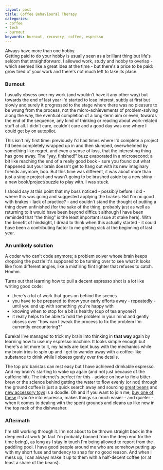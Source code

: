 ```yaml
---
layout: post
title: Coffee Behavioural Therapy
categories: 
- coffee
- tech
- burnout
keywords: burnout, recovery, coffee, espresso
---
```


<div markdown="1" class="intro">
Always have more than one hobby.
<br />
Getting paid to do your hobby is usually seen as a brilliant thing but life's seldom that straightforward. I allowed work, study and hobby to overlap - which seemed like a great idea at the time - but there's a price to be paid: grow tired of your work and there's not much left to take its place.
</div>

### Burnout

I usually obsess over my work (and wouldn't have it any other way) but towards the end of last year I'd started to lose interest, subtly at first but slowly and surely it progressed to the stage where there was no pleasure to be wrung from the process, not the micro-achievements of problem-solving along the way, the eventual completion of a long-term aim or even, towards the end of the sequence, any kind of thinking or reading about work-related stuff at all. I didn't care, couldn't care and a good day was one where I could get by on autopilot.

This isn't my first time: previously I'd had times where I'd complete a project I'd been completely wrapped up in and then slumped, overwhelmed by something like regret, and even a sense of loss, that the interesting thing has gone away. The "yay, finished!" buzz evaporated in a microsecond; a bit like reaching the end of a really good book - sure you found out what happened but your brain doesn't get to hang out with its new imaginary friends anymore, boo. But this time was different, it was about more than just a single project and wasn't going to be brushed aside by a new shiny - a new book/project/puzzle to play with. I was stuck.

I should say at this point that my boss noticed - possibly before I did - where this was going and suggested applying the brakes. But I'm no good with brakes - lack of practice? - and couldn't stand the thought of putting a thing down unfinished (for the sake of the thing, probably just as well as returning to it would have been beyond difficult although I have been reminded that "the thing" is the least important issue at stake here). With the benefit of hindsight, I dread to think when this actually started - it could have been a contributing factor to me getting sick at the beginning of last year.

### An unlikely solution

A coder who can't code anymore; a problem solver whose brain keeps dropping the puzzle it's supposed to be turning over to see what it looks like from different angles, like a misfiring flint lighter that refuses to catch. Hmmm.

Turns out that learning how to pull a decent espresso shot is a lot like writing good code:
* there's a lot of work that goes on behind the scenes
* you have to be prepared to throw your early efforts away - repeatedly - until you end up with something you're happy with
* knowing when to stop for a bit is healthy (cup of tea anyone?)
* it really helps to be able to hold the problem in your mind and gently obsess over "how can I tweak the process to fix the problem I'm currently encountering?"

Eureka! I've managed to trick my brain into thinking in **that way** again by learning how to use my espresso machine. It looks simple enough but there's a lot more to it, my hands are kept busy with the mechanics while my brain tries to spin up and I get to wander away with a coffee-like substance to drink while I obsess gently over the details.

The top pro baristas can rest easy but I have achieved drinkable espresso. And my brain's starting to wake up again (and not just because of the caffeine hit). The internet's perfect for this - advice on how to fix a bitter brew or the science behind getting the water to flow evenly (or not) through the ground coffee is just a quick search away and sourcing [great beans](http://www.hasbean.co.uk/collections/types?q=coffee) and [new accessory toys](http://www.coffeehit.co.uk/barista-tools/c4) is a doodle. Oh and if you want to join me, [buy one of these](http://www.dreamfarm.com/grindenstein/) if you're into espresso, makes things so much easier - and quieter - when it comes to dealing with the spent grounds and cleans up like new in the top rack of the dishwasher.

### Aftermath

I'm still working through it. I'm not about to be thrown straight back in the deep end at work (in fact I'm probably banned from the deep end for the time being), as long as I stay in touch I'm being allowed to report from the paddling pool. I have good people around me who are somehow putting up with my short fuse and tendency to snap for no good reason. And when I mess up, I can always make it up to them with a half-decent coffee (or at least a share of the beans).